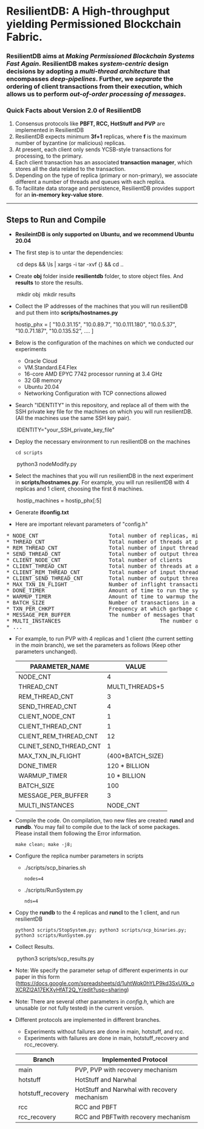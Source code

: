 # ResilientDB: A High-throughput yielding Permissioned Blockchain Fabric.

### ResilientDB aims at *Making Permissioned Blockchain Systems Fast Again*. ResilientDB makes *system-centric* design decisions by adopting a *multi-thread architecture* that encompasses *deep-pipelines*. Further, we *separate* the ordering of client transactions from their execution, which allows us to perform *out-of-order processing of messages*.

### Quick Facts about Version 2.0 of ResilientDB

1. Consensus protocols like **PBFT, RCC, HotStuff and PVP** are implemented in ResilientDB
2. ResilientDB expects minimum **3f+1** replicas, where **f** is the maximum number of byzantine (or malicious) replicas.
3. At present, each client only sends YCSB-style transactions for processing, to the primary.
4. Each client transaction has an associated **transaction manager**, which stores all the data related to the transaction.
5. Depending on the type of replica (primary or non-primary), we associate different a number of threads and queues with each replica.
6. To facilitate data storage and persistence, ResilientDB provides support for an **in-memory key-value store**. 

---

## Steps to Run and Compile<br/>

* **ResileintDB is only supported on Ubuntu, and we recommend Ubuntu 20.04**

* The first step is to untar the dependencies:

  ​    cd deps && \ls | xargs -i tar -xvf {} && cd ..

* Create **obj** folder inside **resilientdb** folder, to store object files. And **results** to store the results.

  ​    mkdir obj
  ​    mkdir results

* Collect the IP addresses of the machines that you will run resilientDB and put them into **scripts/hostnames.py**

    hostip_phx = [
      "10.0.31.15",
      "10.0.89.7",
      "10.0.111.180",
      "10.0.5.37",
      "10.0.71.187", 
      "10.0.135.52",
      ....
      ]

* Below is the configuration of the machines on which we conducted our experiments

  * Oracle Cloud
  * VM.Standard.E4.Flex
  * 16-core AMD EPYC 7742 processor running at 3.4 GHz
  * 32 GB memory
  * Ubuntu 20.04
  * Networking Configuration with TCP connections allowed

* Search "IDENTITY" in this repository, and replace all of them with the SSH private key file for the machines on which you will 
  run resilientDB. (All the machines use the same SSH key pair).

  ​      IDENTITY="your_SSH_private_key_file"

* Deploy the necessary environment to run resilientDB on the machines

      cd scripts
  ​    python3 nodeModify.py

* Select the machines that you will run resilientDB in the next experiment in **scripts/hostnames.py**. For example, you will run resilientDB with 4 replicas and 1 client, choosing the first 8 machines.

  ​    hostip_machines = hostip_phx[:5]

* Generate **ifconfig.txt**

* Here are important relevant parameters of "config.h"

<pre>
* NODE_CNT                      Total number of replicas, minimum 4, that is, f=1.  
* THREAD_CNT                    Total number of threads at primary
* REM_THREAD_CNT                Total number of input threads at a replica 
* SEND_THREAD_CNT               Total number of output threads at a replica
* CLIENT_NODE_CNT               Total number of clients
* CLIENT_THREAD_CNT             Total number of threads at a client
* CLIENT_REM_THREAD_CNT         Total number of input threads at a client
* CLIENT_SEND_THREAD_CNT        Total number of output threads at a client
* MAX_TXN_IN_FLIGHT             Number of inflight transactions that a client can have, which are sent but not responded 
* DONE_TIMER                    Amount of time to run the system.
* WARMUP_TIMER                  Amount of time to warmup the system (No statistics collected).
* BATCH_SIZE                    Number of transactions in a batch (at least 5)
* TXN_PER_CHKPT                 Frequency at which garbage collection is done.
* MESSAGE_PER_BUFFER            The number of messages that a replica sends at one time
* MULTI_INSTANCES								The number of concurrent instances
* ...
</pre>


* For example, to run PVP with 4 replicas and 1 client (the current setting in the *main* branch), we set the parameters as follows (Keep other parameters unchanged).

  | PARAMETER_NAME         | VALUE            |
  | ---------------------- | ---------------- |
  | NODE_CNT               | 4                |
  | THREAD_CNT             | MULTI_THREADS+5  |
  | REM_THREAD_CNT         | 3                |
  | SEND_THREAD_CNT        | 4                |
  | CLIENT_NODE_CNT        | 1                |
  | CLIENT_THREAD_CNT      | 1                |
  | CLIENT_REM_THREAD_CNT  | 12               |
  | CLINET_SEND_THREAD_CNT | 1                |
  | MAX_TXN_IN_FLIGHT      | (400*BATCH_SIZE) |
  | DONE_TIMER             | 120 * BILLION    |
  | WARMUP_TIMER           | 10 * BILLION     |
  | BATCH_SIZE             | 100              |
  | MESSAGE_PER_BUFFER     | 3                |
  | MULTI_INSTANCES        | NODE_CNT         |


* Compile the code. On compilation, two new files are created: **runcl** and **rundb**. You may fail to compile due to the lack of some packages. Please install them following the Error information.
        
      make clean; make -j8;

* Configure the replica number parameters in scripts


  * ./scripts/scp_binaries.sh
  
        nodes=4
  
  * ./scripts/RunSystem.py 
  
        nds=4

* Copy the **rundb** to the 4 replicas and **runcl** to the 1 client, and run resilientDB
        
      python3 scripts/StopSystem.py; python3 scripts/scp_binaries.py; python3 scripts/RunSystem.py

* Collect Results.

  ​    python3 scripts/scp_results.py


* Note: We specify the parameter setup of different experiments in our paper in this form (https://docs.google.com/spreadsheets/d/1uhtWqk0hYLP9kd3SxUXk_oXCRZl2A17EKXyHfAT2Q_Y/edit?usp=sharing)

* Note: There are several other parameters in *config.h*, which are unusable (or not fully tested) in the current version.

* Different protocols are implemented in different branches. 

  * Experiments without failures are done in main, hotstuff, and rcc.
  * Experiments with failures are done in main, hotstuff_recovery and rcc_recovery.

  | Branch            | Implemented Protocol                         |
  | ----------------- | -------------------------------------------- |
  | main              | PVP, PVP with recovery mechanism             |
  | hotstuff          | HotStuff and Narwhal                         |
  | hotstuff_recovery | HotStuff and Narwhal with recovery mechanism |
  | rcc               | RCC and PBFT                                 |
  | rcc_recovery      | RCC and PBFTwith recovery mechanism          |